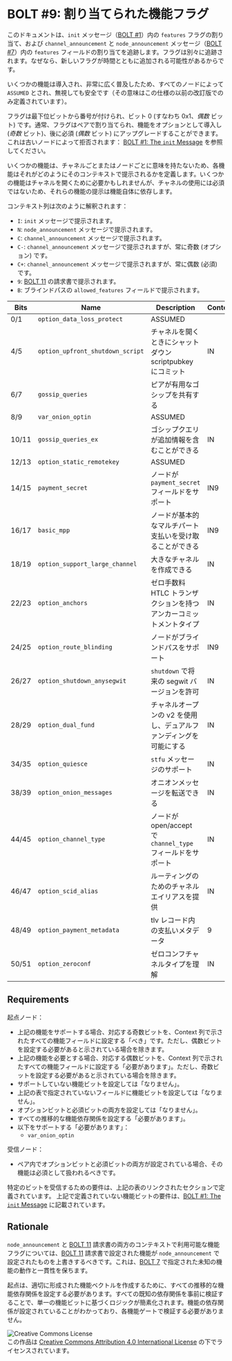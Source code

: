 # BOLT #9: 割り当てられた機能フラグ

このドキュメントは、`init` メッセージ（[BOLT #1](01-messaging.md)）内の `features` フラグの割り当て、および `channel_announcement` と `node_announcement` メッセージ（[BOLT #7](07-routing-gossip.md)）内の `features` フィールドの割り当てを追跡します。フラグは別々に追跡されます。なぜなら、新しいフラグが時間とともに追加される可能性があるからです。

いくつかの機能は導入され、非常に広く普及したため、すべてのノードによって `ASSUMED` とされ、無視しても安全です（その意味はこの仕様の以前の改訂版でのみ定義されています）。

フラグは最下位ビットから番号が付けられ、ビット 0 (すなわち 0x1、_偶数_ ビット) です。通常、フラグはペアで割り当てられ、機能をオプションとして導入し (_奇数_ ビット)、後に必須 (_偶数_ ビット) にアップグレードすることができます。これは古いノードによって拒否されます： [BOLT #1: The `init` Message](01-messaging.md#the-init-message) を参照してください。

いくつかの機能は、チャネルごとまたはノードごとに意味を持たないため、各機能はそれがどのようにそのコンテキストで提示されるかを定義します。いくつかの機能はチャネルを開くために必要かもしれませんが、チャネルの使用には必須ではないため、それらの機能の提示は機能自体に依存します。

コンテキスト列は次のように解釈されます：

* `I`: `init` メッセージで提示されます。
* `N`: `node_announcement` メッセージで提示されます。
* `C`: `channel_announcement` メッセージで提示されます。
* `C-`: `channel_announcement` メッセージで提示されますが、常に奇数 (オプション) です。
* `C+`: `channel_announcement` メッセージで提示されますが、常に偶数 (必須) です。
* `9`: [BOLT 11](11-payment-encoding.md) の請求書で提示されます。
* `B`: ブラインドパスの `allowed_features` フィールドで提示されます。

| Bits  | Name                              | Description                                               | Context  | Dependencies              | Link                                                                  |
|-------|-----------------------------------|-----------------------------------------------------------|----------|---------------------------|-----------------------------------------------------------------------|
| 0/1   | `option_data_loss_protect`        | ASSUMED                                                   |          |                           |                                                                       |
| 4/5   | `option_upfront_shutdown_script`  | チャネルを開くときにシャットダウン scriptpubkey にコミット | IN       |                           | [BOLT #2][bolt02-open]                                                |
| 6/7   | `gossip_queries`                  | ピアが有用なゴシップを共有する                             |          |                           |                                                                       |
| 8/9   | `var_onion_optin`                 | ASSUMED                                                   |          |                           |                                                                       |
| 10/11 | `gossip_queries_ex`               | ゴシップクエリが追加情報を含むことができる                 | IN       |                           | [BOLT #7][bolt07-query]                                               |
| 12/13 | `option_static_remotekey`         | ASSUMED                                                   |          |                           |                                                                       |
| 14/15 | `payment_secret`                  | ノードが `payment_secret` フィールドをサポート             | IN9      |                           | [Routing Onion Specification][bolt04]                                 |
| 16/17 | `basic_mpp`                       | ノードが基本的なマルチパート支払いを受け取ることができる   | IN9      | `payment_secret`          | [BOLT #4][bolt04-mpp]                                                 |
| 18/19 | `option_support_large_channel`    | 大きなチャネルを作成できる                                | IN       |                           | [BOLT #2](02-peer-protocol.md#the-open_channel-message)               |
| 22/23 | `option_anchors`                  | ゼロ手数料 HTLC トランザクションを持つアンカーコミットメントタイプ | IN       |                           | [BOLT #3][bolt03-htlc-tx], [lightning-dev][ml-sighash-single-harmful] |
| 24/25 | `option_route_blinding`           | ノードがブラインドパスをサポート                          | IN9      |                           | [BOLT #4][bolt04-route-blinding]                                      |
| 26/27 | `option_shutdown_anysegwit`       | `shutdown` で将来の segwit バージョンを許可               | IN       |                           | [BOLT #2][bolt02-shutdown]                                            |
| 28/29 | `option_dual_fund`                | チャネルオープンの v2 を使用し、デュアルファンディングを可能にする | IN       |                           | [BOLT #2](02-peer-protocol.md)                                        |
| 34/35 | `option_quiesce`                  | `stfu` メッセージのサポート                               | IN       |                           | [BOLT #2][bolt02-quiescence]                                          |
| 38/39 | `option_onion_messages`           | オニオンメッセージを転送できる                            | IN       |                           | [BOLT #7](04-onion-routing.md#onion-messages)                         |
| 44/45 | `option_channel_type`             | ノードが open/accept で `channel_type` フィールドをサポート | IN       |                           | [BOLT #2](02-peer-protocol.md#the-open_channel-message)               |
| 46/47 | `option_scid_alias`               | ルーティングのためのチャネルエイリアスを提供              | IN       |                           | [BOLT #2][bolt02-channel-ready]                                       |
| 48/49 | `option_payment_metadata`         | tlv レコード内の支払いメタデータ                          | 9        |                           | [BOLT #11](11-payment-encoding.md#tagged-fields)                      |
| 50/51 | `option_zeroconf`                 | ゼロコンフチャネルタイプを理解                             | IN       | `option_scid_alias`       | [BOLT #2][bolt02-channel-ready]                                       |

## Requirements

起点ノード：
  * 上記の機能をサポートする場合、対応する奇数ビットを、Context 列で示されたすべての機能フィールドに設定する「べき」です。ただし、偶数ビットを設定する必要があると示されている場合を除きます。
  * 上記の機能を必要とする場合、対応する偶数ビットを、Context 列で示されたすべての機能フィールドに設定する「必要があります」。ただし、奇数ビットを設定する必要があると示されている場合を除きます。
  * サポートしていない機能ビットを設定しては「なりません」。
  * 上記の表で指定されていないフィールドに機能ビットを設定しては「なりません」。
  * オプションビットと必須ビットの両方を設定しては「なりません」。
  * すべての推移的な機能依存関係を設定する「必要があります」。
  * 以下をサポートする「必要があります」：
    * `var_onion_optin`

受信ノード：
  * ペア内でオプションビットと必須ビットの両方が設定されている場合、その機能は必須として扱われるべきです。

特定のビットを受信するための要件は、上記の表のリンクされたセクションで定義されています。
上記で定義されていない機能ビットの要件は、[BOLT #1: The `init` Message](01-messaging.md#the-init-message) に記載されています。

## Rationale

`node_announcement` と [BOLT 11](11-payment-encoding.md) 請求書の両方のコンテキストで利用可能な機能フラグについては、[BOLT 11](11-payment-encoding.md) 請求書で設定された機能が `node_announcement` で設定されたものを上書きするべきです。これは、[BOLT 7](07-routing-gossip.md#the-node_announcement-message) で指定された未知の機能の動作と一貫性を保ちます。

起点は、適切に形成された機能ベクトルを作成するために、すべての推移的な機能依存関係を設定する必要があります。すべての既知の依存関係を事前に検証することで、単一の機能ビットに基づくロジックが簡素化されます。機能の依存関係が設定されていることがわかっており、各機能ゲートで検証する必要がありません。

![Creative Commons License](https://i.creativecommons.org/l/by/4.0/88x31.png "License CC-BY")
<br>
この作品は [Creative Commons Attribution 4.0 International License](http://creativecommons.org/licenses/by/4.0/) の下でライセンスされています。


[bolt02-retransmit]: 02-peer-protocol.md#message-retransmission
[bolt02-open]: 02-peer-protocol.md#the-open_channel-message
[bolt03-htlc-tx]: 03-transactions.md#htlc-timeout-and-htlc-success-transactions
[bolt02-shutdown]: 02-peer-protocol.md#closing-initiation-shutdown
[bolt02-quiescence]: 02-peer-protocol.md#channel-quiescence
[bolt02-channel-ready]: 02-peer-protocol.md#the-channel_ready-message
[bolt04]: 04-onion-routing.md
[bolt07-sync]: 07-routing-gossip.md#initial-sync
[bolt07-query]: 07-routing-gossip.md#query-messages
[bolt04-mpp]: 04-onion-routing.md#basic-multi-part-payments
[bolt04-route-blinding]: 04-onion-routing.md#route-blinding
[ml-sighash-single-harmful]: https://lists.linuxfoundation.org/pipermail/lightning-dev/2020-September/002796.html
